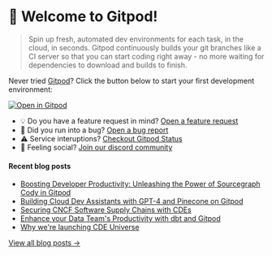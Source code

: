 # 👋 Welcome to Gitpod!

> Spin up fresh, automated dev environments for each task, in the cloud, in seconds. Gitpod continuously builds your git branches like a CI server so that you can start coding right away - no more waiting for dependencies to download and builds to finish.

Never tried [Gitpod](https://www.gitpod.io/)? Click the button below to start your first development environment:

[![Open in Gitpod](https://gitpod.io/button/open-in-gitpod.svg)](https://gitpod.new)

* 💡 Do you have a feature request in mind? [Open a feature request](https://github.com/gitpod-io/gitpod/issues/new?assignees=&labels=&template=feature_request.md&title=)
* 🐛 Did you run into a bug? [Open a bug report](https://github.com/gitpod-io/gitpod/issues/new?assignees=&labels=bug&template=bug_report.yml)
* ⚠️ Service interuptions? [Checkout Gitpod Status](https://gitpodstatus.com/)
* 🦩 Feeling social? [Join our discord community](https://www.gitpod.io/chat)

#### Recent blog posts

<!--START_SECTION:feed-->
* [Boosting Developer Productivity: Unleashing the Power of Sourcegraph Cody in Gitpod](https://www.gitpod.io/blog/boosting-developer-productivity-unleashing-the-power-of-sourcegraph-cody-in-gitpod)
* [Building Cloud Dev Assistants with GPT-4 and Pinecone on Gitpod](https://www.gitpod.io/blog/building-cloud-dev-assistants-with-gpt-4-on-gitpod)
* [Securing CNCF Software Supply Chains with CDEs](https://www.gitpod.io/blog/securing-cncf-software-supply-chains-with-cd-es)
* [Enhance your Data Team's Productivity with dbt and Gitpod](https://www.gitpod.io/blog/dbt-in-gitpod)
* [Why we're launching CDE Universe](https://www.gitpod.io/blog/cde-universe-2023)
<!--END_SECTION:feed-->

[View all blog posts &rarr;](https://www.gitpod.io/blog)
